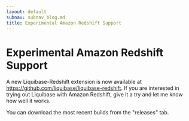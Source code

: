 ```yaml
---
layout: default
subnav: subnav_blog.md
title: Experimental Amazon Redshift Support
---
```

# Experimental Amazon Redshift Support

A new Liquibase-Redshift extension is now available at <a href="https://github.com/liquibase/liquibase-redshift">https://github.com/liquibase/liquibase-redshift</a>. If you are interested in trying out Liquibase with Amazon Redshift, give it a try and let me know how well it works.

You can download the most recent builds from the "releases" tab.
